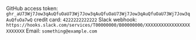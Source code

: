 GitHub access token: `ghr_aU73Wj7Jow3qAuQfuOaU73Wj7Jow3qAuQfuOaU73Wj7Jow3qAuQfuOaU73Wj7Jow3qAuQfuOa7wQ`
credit card: `4222222222222`
Slack webhook: `https://hooks.slack.com/services/T00000000/B00000000/XXXXXXXXXXXXXXXXXXXXXXXX`
Email: `something@example.com`
